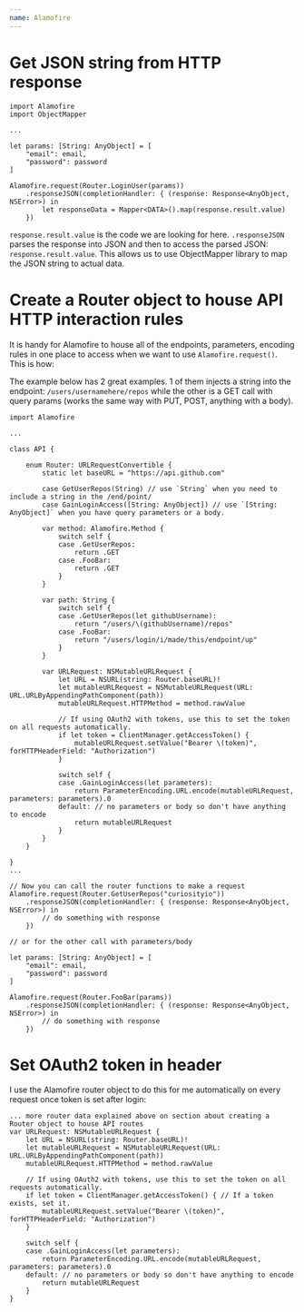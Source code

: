 ```yaml
---
name: Alamofire
---
```


# Get JSON string from HTTP response

```
import Alamofire
import ObjectMapper

...

let params: [String: AnyObject] = [
    "email": email,
    "password": password
]

Alamofire.request(Router.LoginUser(params))
    .responseJSON(completionHandler: { (response: Response<AnyObject, NSError>) in
        let responseData = Mapper<DATA>().map(response.result.value)
    })
```

`response.result.value` is the code we are looking for here. `.responseJSON` parses the response into JSON and then to access the parsed JSON: `response.result.value`. This allows us to use ObjectMapper library to map the JSON string to actual data.

# Create a Router object to house API HTTP interaction rules

It is handy for Alamofire to house all of the endpoints, parameters, encoding rules in one place to access when we want to use `Alamofire.request()`. This is how:

The example below has 2 great examples. 1 of them injects a string into the endpoint: `/users/usernamehere/repos` while the other is a GET call with query params (works the same way with PUT, POST, anything with a body).

```
import Alamofire

...

class API {

    enum Router: URLRequestConvertible {
        static let baseURL = "https://api.github.com"

        case GetUserRepos(String) // use `String` when you need to include a string in the /end/point/
        case GainLoginAccess([String: AnyObject]) // use `[String: AnyObject]` when you have query parameters or a body.

        var method: Alamofire.Method {
            switch self {
            case .GetUserRepos:
                return .GET
            case .FooBar:
                return .GET
            }
        }

        var path: String {
            switch self {
            case .GetUserRepos(let githubUsername):
                return "/users/\(githubUsername)/repos"
            case .FooBar:
                return "/users/login/i/made/this/endpoint/up"
            }
        }

        var URLRequest: NSMutableURLRequest {
            let URL = NSURL(string: Router.baseURL)!
            let mutableURLRequest = NSMutableURLRequest(URL: URL.URLByAppendingPathComponent(path))
            mutableURLRequest.HTTPMethod = method.rawValue

            // If using OAuth2 with tokens, use this to set the token on all requests automatically.
            if let token = ClientManager.getAccessToken() {
                mutableURLRequest.setValue("Bearer \(token)", forHTTPHeaderField: "Authorization")
            }

            switch self {
            case .GainLoginAccess(let parameters):
                return ParameterEncoding.URL.encode(mutableURLRequest, parameters: parameters).0
            default: // no parameters or body so don't have anything to encode
                return mutableURLRequest
            }
        }
    }

}
...

// Now you can call the router functions to make a request
Alamofire.request(Router.GetUserRepos("curiosityio"))
    .responseJSON(completionHandler: { (response: Response<AnyObject, NSError>) in
        // do something with response
    })

// or for the other call with parameters/body

let params: [String: AnyObject] = [
    "email": email,
    "password": password
]

Alamofire.request(Router.FooBar(params))
    .responseJSON(completionHandler: { (response: Response<AnyObject, NSError>) in
        // do something with response
    })    
```

# Set OAuth2 token in header

I use the Alamofire router object to do this for me automatically on every request once token is set after login:

```
... more router data explained above on section about creating a Router object to house API routes  
var URLRequest: NSMutableURLRequest {
    let URL = NSURL(string: Router.baseURL)!
    let mutableURLRequest = NSMutableURLRequest(URL: URL.URLByAppendingPathComponent(path))
    mutableURLRequest.HTTPMethod = method.rawValue

    // If using OAuth2 with tokens, use this to set the token on all requests automatically.
    if let token = ClientManager.getAccessToken() { // If a token exists, set it.
        mutableURLRequest.setValue("Bearer \(token)", forHTTPHeaderField: "Authorization")
    }

    switch self {
    case .GainLoginAccess(let parameters):
        return ParameterEncoding.URL.encode(mutableURLRequest, parameters: parameters).0
    default: // no parameters or body so don't have anything to encode
        return mutableURLRequest
    }
}
```
